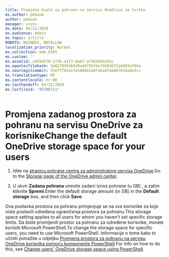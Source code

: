 ```yaml
---
title: Promjena kvote za pohranu na servisu OneDrive za tvrtke
ms.author: pebaum
author: pebaum
manager: scotv
ms.date: 04/21/2020
ms.audience: Admin
ms.topic: article
ROBOTS: NOINDEX, NOFOLLOW
localization_priority: Normal
ms.collection: Adm_O365
ms.custom: ''
ms.assetid: c8f0d578-272b-41f2-8a67-af363969203c
ms.openlocfilehash: 3a8278954b6d9ad475bf4e7d403672ad483af04a
ms.sourcegitcommit: 55eff703a17e500681d8fa6a87eb067019ade3cc
ms.translationtype: MT
ms.contentlocale: hr-HR
ms.lasthandoff: 04/22/2020
ms.locfileid: "43706711"
---
```

# <a name="change-the-default-onedrive-storage-space-for-your-users"></a><span data-ttu-id="97491-102">Promjena zadanog prostora za pohranu na servisu OneDrive za korisnike</span><span class="sxs-lookup"><span data-stu-id="97491-102">Change the default OneDrive storage space for your users</span></span>

1. <span data-ttu-id="97491-103">Idite na [stranicu pohrane centra za administratore servisa OneDrive](https://admin.onedrive.com/?v=StorageSettings).</span><span class="sxs-lookup"><span data-stu-id="97491-103">Go to the [Storage page of the OneDrive admin center](https://admin.onedrive.com/?v=StorageSettings).</span></span>
    
2. <span data-ttu-id="97491-104">U okvir **Zadana pohrana** unesite zadani iznos pohrane (u GB) , a zatim kliknite **Spremi**.</span><span class="sxs-lookup"><span data-stu-id="97491-104">Enter the default storage amount (in GB) in the **Default storage** box, and then click **Save**.</span></span>
    
<span data-ttu-id="97491-105">Ova postavka prostora za pohranu primjenjuje se na sve korisnike za koje niste postavili određena ograničenja prostora za pohranu.</span><span class="sxs-lookup"><span data-stu-id="97491-105">This storage space setting applies to all users for whom you haven't set specific storage limits.</span></span> <span data-ttu-id="97491-106">Da biste promijenili prostor za pohranu za određene korisnike, morate koristiti Microsoft PowerShell.</span><span class="sxs-lookup"><span data-stu-id="97491-106">To change the storage space for specific users, you need to use Microsoft PowerShell.</span></span> <span data-ttu-id="97491-107">Informacije o tome kako to učiniti potražite u odjeljku [Promjena prostora za pohranu na servisu OneDrive korisnika pomoću komponente PowerShell](https://go.microsoft.com/fwlink/?linkid=866402).</span><span class="sxs-lookup"><span data-stu-id="97491-107">For info on how to do this, see [Change users' OneDrive storage space using PowerShell](https://go.microsoft.com/fwlink/?linkid=866402).</span></span>
  

